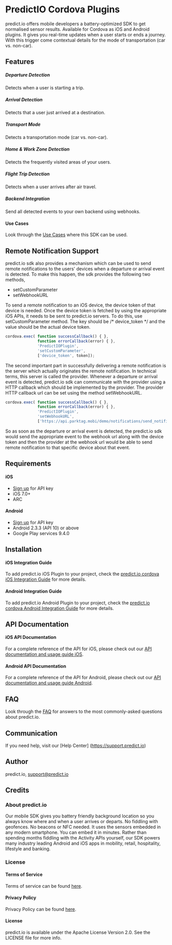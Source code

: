 # PredictIO Cordova Plugins
predict.io offers mobile developers a battery-optimized SDK to get normalised sensor results. Available for Cordova as iOS and Android plugins. It gives you real-time updates when a user starts or ends a journey. With this trigger come contextual details for the mode of transportation (car vs. non-car).

## Features

##### Departure Detection
Detects when a user is starting a trip.

##### Arrival Detection
Detects that a user just arrived at a destination.

##### Transport Mode
Detects a transportation mode (car vs. non-car).

##### Home & Work Zone Detection
Detects the frequently visited areas of your users.

##### Flight Trip Detection
Detects when a user arrives after air travel.

##### Backend Integration
Send all detected events to your own backend using webhooks.

#### Use Cases
Look through the [Use Cases](https://www.predict.io/use-cases/) where this SDK can be used.

## Remote Notification Support
predict.io sdk also provides a mechanism which can be used to send remote notifications to the users' devices when a departure or arrival event is detected. To make this happen, the sdk provides the following two methods,

- setCustomParameter
- setWebhookURL

To send a remote notification to an iOS device, the device token of that device is needed. Once the device token is fetched by using the appropriate iOS APIs, it needs to be sent to predict.io servers. To do this, use setCustomParameter method. The key should be /* device_token */ and the value should be the actual device token.
```javascript
cordova.exec( function successCallback() { },
              function errorCallback(error) { },
              'PredictIOPlugin',
              'setCustomParameter',
              ['device_token', token]);
```
The second important part in successfully delivering a remote notification is the server which actually originates the remote notification. In technical terms, this server is called the provider. Whenever a departure or arrival event is detected, predict.io sdk can communicate with the provider using a HTTP callback which should be implemented by the provider. The provider HTTP callback url can be set using the method setWebhookURL.
```javascript
cordova.exec( function successCallback() { },
              function errorCallback(error) { },
              'PredictIOPlugin',
              'setWebhookURL',
              ['https://api.parktag.mobi/demo/notifications/send_notification']);
```
So as soon as the departure or arrival event is detected, the predict.io sdk would send the appropriate event to the webhook url along with the device token and then the provider at the webhook url would be able to send remote notification to that specific device about that event.

## Requirements
#### iOS
* [Sign up](http://www.predict.io/service/registration/?level=1) for API key
* iOS 7.0+
* ARC

#### Android
* [Sign up](http://www.predict.io/service/registration/?level=1) for API key
* Android 2.3.3 (API 10) or above
* Google Play services 9.4.0

## Installation
#### iOS Integration Guide
To add predict.io iOS Plugin to your project, check the [predict.io cordova iOS Integration Guide](https://github.com/predict-io/PredictIO-Cordova/wiki/Integrating-predict.io-Cordova-iOS-Plugin) for more details.

#### Android Integration Guide
To add predict.io Android Plugin to your project, check the [predict.io cordova Android Integration Guide](https://github.com/predict-io/PredictIO-Cordova/wiki/Integrating-predict.io-Cordova-Android-Plugin) for more details.

## API Documentation
#### iOS API Documentation
For a complete reference of the API for iOS, please check out our [API documentation and usage guide iOS](https://github.com/predict-io/PredictIO-Cordova/wiki/API-Documentation-&-Usage-Guide-iOS).

#### Android API Documentation
For a complete reference of the API for Android, please check out our [API documentation and usage guide Android](https://github.com/predict-io/PredictIO-Cordova/wiki/API-Documentation-&-Usage-Guide-Android).

## FAQ
Look through the [FAQ](https://github.com/predict-io/PredictIO-Cordova/wiki/FAQs) for answers to the most commonly-asked questions about predict.io.

## Communication
If you need help, visit our [Help Center] (https://support.predict.io)

## Author
predict.io, support@predict.io

## Credits
### About predict.io
Our mobile SDK gives you battery friendly background location so you always know where and when a user arrives or departs. No fiddling with geofences. No beacons or NFC needed. It uses the sensors embedded in any modern smartphone. You can embed it in minutes. Rather than spending months fiddling with the Activity APIs yourself, our SDK powers many industry leading Android and iOS apps in mobility, retail, hospitality, lifestyle and banking.
### License
#### Terms of Service
Terms of service can be found [here](http://www.predict.io/terms-of-service/).
#### Privacy Policy
Privacy Policy can be found [here](http://www.predict.io/privacy-policy/).
#### License
predict.io is available under the Apache License Version 2.0. See the LICENSE file for more info.
